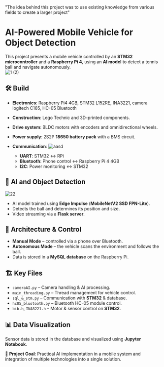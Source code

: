 "The idea behind this project was to use existing knowledge from various fields to create a larger project"

# AI-Powered Mobile Vehicle for Object Detection  

This project presents a mobile vehicle controlled by an **STM32 microcontroller** and a **Raspberry Pi 4**, using an **AI model** to detect a tennis ball and navigate autonomously.  
![1 (2)](https://github.com/user-attachments/assets/4f17d9a7-0ca0-4be2-9d32-d2b4f99cb9cf)

## 🛠 Build  
- **Electronics**: Raspberry Pi4 4GB, STM32 L152RE, INA3221, camera logitech C165, HC-05 Bluetooth 
- **Construction**: Lego Technic and 3D-printed components.  
- **Drive system**: BLDC motors with encoders and omnidirectional wheels.  
- **Power supply**: 2S2P **18650 battery pack** with a BMS circuit.  
- **Communication**:
![aasd](https://github.com/user-attachments/assets/6bea847d-5e31-4e62-9705-56f43df58f70)

  - **UART**:      STM32 ↔️ RPi  
  - **Bluetooth**: Phone control  ↔️ Raspberry Pi 4 4GB
  - **I2C**:       Power monitoring ↔️ STM32

## 🤖 AI and Object Detection  
![22](https://github.com/user-attachments/assets/c0f59166-2248-48b7-bb70-c96b4d46569f)

- AI model trained using **Edge Impulse** (**MobileNetV2 SSD FPN-Lite**).  
- Detects the ball and determines its position and size.  
- Video streaming via a **Flask server**.  

## 🔗 Architecture & Control  
- **Manual Mode** – controlled via a phone over Bluetooth.  
- **Autonomous Mode** – the vehicle scans the environment and follows the ball.  
- Data is stored in a **MySQL database** on the Raspberry Pi.  

## 🏗 Key Files  
- `cameraAI.py` – Camera handling & AI processing.  
- `main_threading.py` – Thread management for vehicle control.  
- `sql_&_stm.py` – Communication with **STM32** & database.  
- `hc05_bluotooth.py` – Bluetooth HC-05 module control.  
- `bib.h`, `INA3221.h` – Motor & sensor control on **STM32**.  

## 📊 Data Visualization  
Sensor data is stored in the database and visualized using **Jupyter Notebook**.  

🎯 **Project Goal**: Practical AI implementation in a mobile system and integration of multiple technologies into a single solution.  

